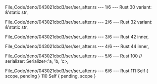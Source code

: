 File_Code/deno/043021cbd3/ser/ser_after.rs --- 1/6 --- Rust
30   variant: &'static str,                                                                                                                                    

File_Code/deno/043021cbd3/ser/ser_after.rs --- 2/6 --- Rust
                                                                                                                                                             32   variant: &'static str,

File_Code/deno/043021cbd3/ser/ser_after.rs --- 3/6 --- Rust
                                                                                                                                                             42       inner,

File_Code/deno/043021cbd3/ser/ser_after.rs --- 4/6 --- Rust
44       inner,                                                                                                                                                 

File_Code/deno/043021cbd3/ser/ser_after.rs --- 5/6 --- Rust
100   // serializer: Serializer<'a, 'b, 'c>,                                                                                                                    

File_Code/deno/043021cbd3/ser/ser_after.rs --- 6/6 --- Rust
111     Self { scope, pending }                                                                                                                              110     Self { pending, scope }

